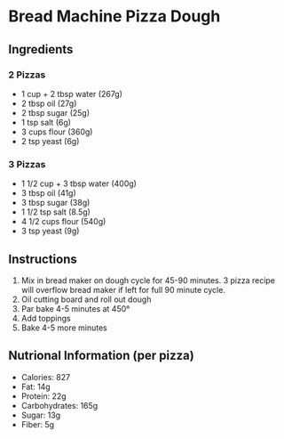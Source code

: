 # Bread Machine Pizza Dough

## Ingredients
### 2 Pizzas
* 1 cup + 2 tbsp water (267g)
* 2 tbsp oil (27g)
* 2 tbsp sugar (25g)
* 1 tsp salt (6g)
* 3 cups flour (360g)
* 2 tsp yeast (6g)

### 3 Pizzas
* 1 1/2 cup + 3 tbsp water (400g)
* 3 tbsp oil (41g)
* 3 tbsp sugar (38g)
* 1 1/2 tsp salt (8.5g)
* 4 1/2 cups flour (540g)
* 3 tsp yeast (9g)

## Instructions
1. Mix in bread maker on dough cycle for 45-90 minutes. 3 pizza recipe will overflow bread maker if left for full 90 minute cycle.
2. Oil cutting board and roll out dough
3. Par bake 4-5 minutes at 450°
4. Add toppings
5. Bake 4-5 more minutes

## Nutrional Information (per pizza)
* Calories: 827
* Fat: 14g
* Protein: 22g
* Carbohydrates: 165g
* Sugar: 13g
* Fiber: 5g